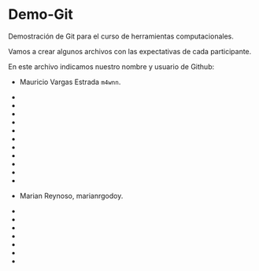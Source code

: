 # Demo-Git
Demostración de Git para el curso de herramientas computacionales. 

Vamos a crear algunos archivos con las expectativas de cada participante. 

En este archivo indicamos nuestro nombre y usuario de Github: 

- Mauricio Vargas Estrada `m4wnn`.
- 
- 
- 
- 
- 
- 
- 
- 
- 
- 
- 
- Marian Reynoso, marianrgodoy.

- 
- 
- 
- 
- 
- 
- 

